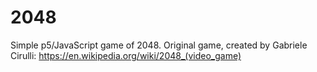 # 2048
Simple p5/JavaScript game of 2048.
Original game, created by Gabriele Cirulli: https://en.wikipedia.org/wiki/2048_(video_game)
